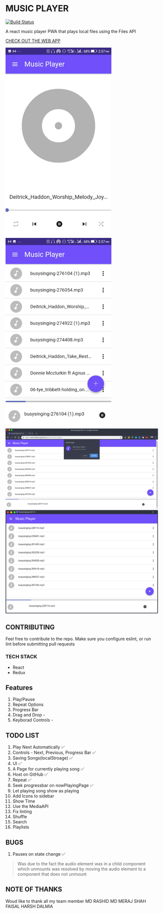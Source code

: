 # MUSIC PLAYER

[![Build Status](https://travis-ci.com/ashinzekene/react-music-player.svg?branch=master)](https://travis-ci.com/ashinzekene/react-music-player)

 A react music player PWA that plays local files using the Files API

 [CHECK OUT THE WEB APP](https://ashinzekene.github.io/react-music-player)

  <img style="display:inline-block" width="350" alt="React music player 1" src="image-1.jpg">
  <img style="display:inline-block" width="350" alt="React music player 2" src="image-2.jpg">
  <img width="700" alt="React music player 3" src="image-3.jpg">
  <img width="700" alt="React music player 4" src="image-4.jpg">
 
## CONTRIBUTING

Feel free to contribute to the repo. Make sure you configure eslint, or run lint before submitting pull requests
### TECH STACK
- React
- Redux

## Features
1. Play/Pause
1. Repeat Options
1. Progress Bar
1. Drag and Drop - 
1. Keyborad Controls - 

## TODO LIST

1. Play Next Automatically ✅
1. Controls - Next, Previous, Progress Bar ✅
1. Saving Songs(localStroage) ✅
1. UI ✅
1. A Page for currently playing song ✅
1. Host on GitHub ✅
1. Repeat ✅
1. Seek progressbar on nowPlayingPage ✅
1. Let playing song show as playing
1. Add Icons to sidebar
1. Show Time
1. Use the MediaAPI
1. Fix linting
1. Shuffle
1. Search
1. Playlists

## BUGS

1. Pauses on state change ✅
  > Was due to the fact the audio element was in a child component which unmounts
  > was resolved by moving the audio element to a component that does not unmount
  
## NOTE OF THANKS
   Woud like to thank all my team member
   MD RASHID
   MD MERAJ
   SHAH FAISAL
   HARSH DALMIA
   
